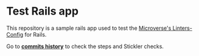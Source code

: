 # Test Rails app

This repository is a sample rails app used to test the [Microverse's Linters-Config](https://github.com/microverseinc/linters-config) for Rails.

Go to [**commits history**](https://github.com/Nazeh/test_app/commits/master) to check the steps and Stickler checks.
